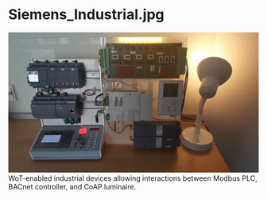 # Siemens_Industrial.jpg
![Siemens_Industrial](Siemens_Industrial.jpg)   
WoT-enabled industrial devices allowing interactions between Modbus PLC, BACnet controller, and CoAP luminaire.
